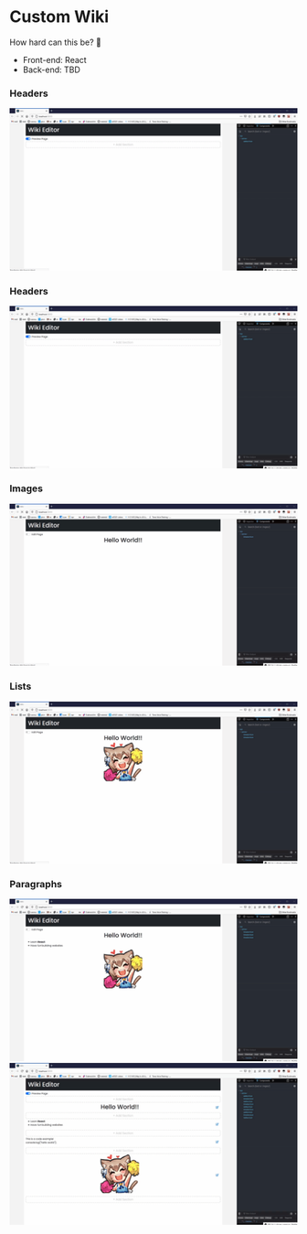 # Custom Wiki

How hard can this be? &#129300;

* Front-end: React
* Back-end: TBD

### Headers

<img src="https://raw.githubusercontent.com/dev-marisa/custom-wiki/main/demo-gifs/header.gif" alt="headers" />

### Headers

<img src="https://raw.githubusercontent.com/dev-marisa/custom-wiki/main/demo-gifs/header.gif" alt="headers" />

### Images

<img src="https://raw.githubusercontent.com/dev-marisa/custom-wiki/main/demo-gifs/img.gif" alt="images" />

### Lists

<img src="https://raw.githubusercontent.com/dev-marisa/custom-wiki/main/demo-gifs/lists.gif" alt="lists" />

### Paragraphs

<img src="https://raw.githubusercontent.com/dev-marisa/custom-wiki/main/demo-gifs/new-ptag.gif" alt="p tags" />
<img src="https://raw.githubusercontent.com/dev-marisa/custom-wiki/main/demo-gifs/edit-ptag.gif" alt="p tags" />
